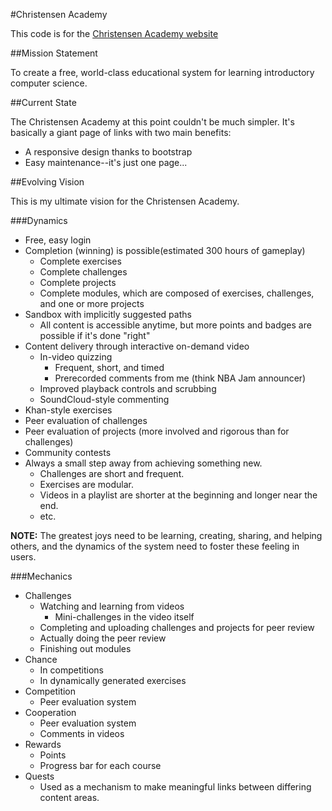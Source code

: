 #Christensen Academy

This code is for the [Christensen Academy website](http://christensenacademy.org)

##Mission Statement

To create a free, world-class educational system for learning introductory computer science.

##Current State

The Christensen Academy at this point couldn't be much simpler. It's basically a giant page of links with two main benefits:

* A responsive design thanks to bootstrap
* Easy maintenance--it's just one page...

##Evolving Vision

This is my ultimate vision for the Christensen Academy.

###Dynamics

* Free, easy login
* Completion (winning) is possible(estimated 300 hours of gameplay)
  * Complete exercises
  * Complete challenges
  * Complete projects
  * Complete modules, which are composed of exercises, challenges, and one or more projects
* Sandbox with implicitly suggested paths
  * All content is accessible anytime, but more points and badges are possible if it's done "right"
* Content delivery through interactive on-demand video
  * In-video quizzing
    * Frequent, short, and timed
    * Prerecorded comments from me (think NBA Jam announcer)
  * Improved playback controls and scrubbing
  * SoundCloud-style commenting
* Khan-style exercises
* Peer evaluation of challenges
* Peer evaluation of projects (more involved and rigorous than for challenges)
* Community contests
* Always a small step away from achieving something new.
  * Challenges are short and frequent.
  * Exercises are modular.
  * Videos in a playlist are shorter at the beginning and longer near the end.
  * etc.

**NOTE:** The greatest joys need to be learning, creating, sharing, and helping others, and the dynamics of the system need to foster these feeling in users.

###Mechanics

* Challenges
  * Watching and learning from videos
    * Mini-challenges in the video itself
  * Completing and uploading challenges and projects for peer review
  * Actually doing the peer review
  * Finishing out modules
* Chance
  * In competitions
  * In dynamically generated exercises
* Competition
  * Peer evaluation system
* Cooperation
  * Peer evaluation system
  * Comments in videos
* Rewards
  * Points
  * Progress bar for each course
* Quests
  * Used as a mechanism to make meaningful links between differing content areas.